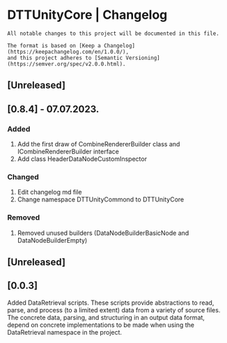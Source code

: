# DTTUnityCore | Changelog 
```
All notable changes to this project will be documented in this file.

The format is based on [Keep a Changelog](https://keepachangelog.com/en/1.0.0/),
and this project adheres to [Semantic Versioning](https://semver.org/spec/v2.0.0.html).
```

## [Unreleased]

## [0.8.4] - 07.07.2023.

### Added
1. Add the first draw of CombineRendererBuilder class and ICombineRendererBuilder interface
2. Add class HeaderDataNodeCustomInspector
### Changed
1. Edit changelog md file
2. Change namespace DTTUnityCommond to DTTUnityCore

### Removed
1.   Removed unused builders (DataNodeBuilderBasicNode and DataNodeBuilderEmpty) 



## [Unreleased]
## [0.0.3]
Added DataRetrieval scripts. These scripts provide abstractions to read, parse, and process (to a limited extent) data from a variety of source files. The concrete data, parsing, and structuring in an output data format, depend on concrete implementations to be made when using the DataRetrieval namespace in the project.



